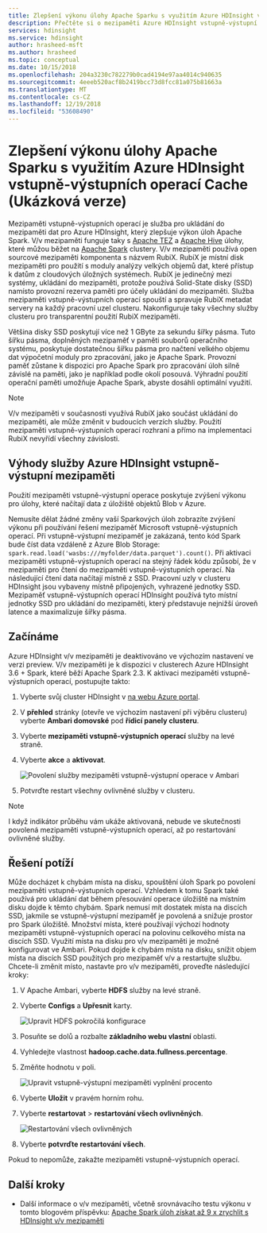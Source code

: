 ```yaml
---
title: Zlepšení výkonu úlohy Apache Sparku s využitím Azure HDInsight vstupně-výstupních operací Cache (Ukázková verze)
description: Přečtěte si o mezipaměti Azure HDInsight vstupně-výstupní operace a jak ho použít ke zlepšení výkonu Apache Spark.
services: hdinsight
ms.service: hdinsight
author: hrasheed-msft
ms.author: hrasheed
ms.topic: conceptual
ms.date: 10/15/2018
ms.openlocfilehash: 204a3230c782279b0cad4194e97aa4014c940635
ms.sourcegitcommit: 4eeeb520acf8b2419bcc73d8fcc81a075b81663a
ms.translationtype: MT
ms.contentlocale: cs-CZ
ms.lasthandoff: 12/19/2018
ms.locfileid: "53608490"
---
```

# <a name="improve-performance-of-apache-spark-workloads-using-azure-hdinsight-io-cache-preview"></a>Zlepšení výkonu úlohy Apache Sparku s využitím Azure HDInsight vstupně-výstupních operací Cache (Ukázková verze)

Mezipaměti vstupně-výstupních operací je služba pro ukládání do mezipaměti dat pro Azure HDInsight, který zlepšuje výkon úloh Apache Spark. V/v mezipaměti funguje taky s [Apache TEZ](https://tez.apache.org/) a [Apache Hive](https://hive.apache.org/) úlohy, které můžou běžet na [Apache Spark](https://spark.apache.org/) clustery. V/v mezipaměti používá open sourcové mezipaměti komponenta s názvem RubiX. RubiX je místní disk mezipaměti pro použití s moduly analýzy velkých objemů dat, které přístup k datům z cloudových úložných systémech. RubiX je jedinečný mezi systémy, ukládání do mezipaměti, protože používá Solid-State disky (SSD) namísto provozní rezerva paměti pro účely ukládání do mezipaměti. Služba mezipaměti vstupně-výstupních operací spouští a spravuje RubiX metadat servery na každý pracovní uzel clusteru. Nakonfiguruje taky všechny služby clusteru pro transparentní použití RubiX mezipaměti.

Většina disky SSD poskytují více než 1 GByte za sekundu šířky pásma. Tuto šířku pásma, doplněných mezipaměť v paměti souborů operačního systému, poskytuje dostatečnou šířku pásma pro načtení velkého objemu dat výpočetní moduly pro zpracování, jako je Apache Spark. Provozní paměť zůstane k dispozici pro Apache Spark pro zpracování úloh silně závislé na paměti, jako je například podle okolí posouvá. Výhradní použití operační paměti umožňuje Apache Spark, abyste dosáhli optimální využití.  

>[!Note]  
>V/v mezipaměti v současnosti využívá RubiX jako součást ukládání do mezipaměti, ale může změnit v budoucích verzích služby. Použití mezipaměti vstupně-výstupních operací rozhraní a přímo na implementaci RubiX nevyřídí všechny závislosti.

## <a name="benefits-of-azure-hdinsight-io-cache"></a>Výhody služby Azure HDInsight vstupně-výstupní mezipaměti

Použití mezipaměti vstupně-výstupní operace poskytuje zvýšení výkonu pro úlohy, které načítají data z úložiště objektů Blob v Azure.

Nemusíte dělat žádné změny vaší Sparkových úloh zobrazíte zvýšení výkonu při používání řešení mezipaměť Microsoft vstupně-výstupních operací. Při vstupně-výstupní mezipaměť je zakázaná, tento kód Spark bude číst data vzdáleně z Azure Blob Storage: `spark.read.load('wasbs:///myfolder/data.parquet').count()`. Při aktivaci mezipaměti vstupně-výstupních operací na stejný řádek kódu způsobí, že v mezipaměti pro čtení do mezipaměti vstupně-výstupních operací. Na následující čtení data načítají místně z SSD. Pracovní uzly v clusteru HDInsight jsou vybaveny místně připojených, vyhrazené jednotky SSD. Mezipaměť vstupně-výstupních operací HDInsight používá tyto místní jednotky SSD pro ukládání do mezipaměti, který představuje nejnižší úroveň latence a maximalizuje šířky pásma.

## <a name="getting-started"></a>Začínáme

Azure HDInsight v/v mezipaměti je deaktivováno ve výchozím nastavení ve verzi preview. V/v mezipaměti je k dispozici v clusterech Azure HDInsight 3.6 + Spark, které běží Apache Spark 2.3.  K aktivaci mezipaměti vstupně-výstupních operací, postupujte takto:

1. Vyberte svůj cluster HDInsight v [na webu Azure portal](https://portal.azure.com).

1. V **přehled** stránky (otevře ve výchozím nastavení při výběru clusteru) vyberte **Ambari domovské** pod **řídicí panely clusteru**.

1. Vyberte **mezipaměti vstupně-výstupních operací** služby na levé straně.

1. Vyberte **akce** a **aktivovat**.

    ![Povolení služby mezipaměti vstupně-výstupní operace v Ambari](./media/apache-spark-improve-performance-iocache/ambariui-enable-iocache.png "povolení služby mezipaměti vstupně-výstupní operace v Ambari")

1. Potvrďte restart všechny ovlivněné služby v clusteru.

>[!NOTE]  
> I když indikátor průběhu vám ukáže aktivovaná, nebude ve skutečnosti povolená mezipaměti vstupně-výstupních operací, až po restartování ovlivněné služby.

## <a name="troubleshooting"></a>Řešení potíží
  
Může docházet k chybám místa na disku, spouštění úloh Spark po povolení mezipaměti vstupně-výstupních operací. Vzhledem k tomu Spark také používá pro ukládání dat během přesouvání operace úložiště na místním disku dojde k těmto chybám. Spark nemusí mít dostatek místa na discích SSD, jakmile se vstupně-výstupní mezipaměť je povolená a snižuje prostor pro Spark úložiště. Množství místa, které používají výchozí hodnoty mezipaměti vstupně-výstupních operací na polovinu celkového místa na discích SSD. Využití místa na disku pro v/v mezipaměti je možné konfigurovat ve Ambari. Pokud dojde k chybám místa na disku, snížit objem místa na discích SSD použitých pro mezipaměť v/v a restartujte službu. Chcete-li změnit místo, nastavte pro v/v mezipaměti, proveďte následující kroky:

1. V Apache Ambari, vyberte **HDFS** služby na levé straně.

1. Vyberte **Configs** a **Upřesnit** karty.

    ![Upravit HDFS pokročilá konfigurace](./media/apache-spark-improve-performance-iocache/ambariui-hdfs-service-configs-advanced.png "upravit HDFS pokročilá konfigurace")

1. Posuňte se dolů a rozbalte **základního webu vlastní** oblasti.

1. Vyhledejte vlastnost **hadoop.cache.data.fullness.percentage**.

1. Změňte hodnotu v poli.

    ![Upravit vstupně-výstupní mezipaměti vyplnění procento](./media/apache-spark-improve-performance-iocache/ambariui-cache-data-fullness-percentage-property.png "upravit procento vyplnění v/v mezipaměti")

1. Vyberte **Uložit** v pravém horním rohu.

1. Vyberte **restartovat** > **restartování všech ovlivněných**.

    ![Restartování všech ovlivněných](./media/apache-spark-improve-performance-iocache/ambariui-restart-all-affected.png "restartování všech ovlivněných")

1. Vyberte **potvrďte restartování všech**.

Pokud to nepomůže, zakažte mezipaměti vstupně-výstupních operací.

## <a name="next-steps"></a>Další kroky

- Další informace o v/v mezipaměti, včetně srovnávacího testu výkonu v tomto blogovém příspěvku: [Apache Spark úloh získat až 9 x zrychlit s HDInsight v/v mezipaměti](https://azure.microsoft.com/en-us/blog/apache-spark-speedup-with-hdinsight-io-cache/)
